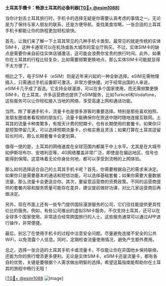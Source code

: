 **土耳其手機卡：畅游土耳其的必备利器[[TG💪+ @esim1088](https://t.me/s/esim1088)]**

当你计划去土耳其旅行时，手机卡的选择无疑是你需要认真考虑的事情之一。无论是为了保持与家人朋友的联系，还是方便导航、查找美食攻略，一张合适的土耳其手机卡都能让你的旅程更加轻松愉快。

首先，让我们来了解一下土耳其常见的几种手机卡类型。最常见的就是传统的实体SIM卡，这种卡通常可以在机场或各大城市的营业厅购买。不过，实体SIM卡的缺点是需要你亲自前往实体店铺激活，这可能会浪费你宝贵的旅行时间。此外，如果你在土耳其的行程比较复杂，比如需要频繁更换地点，那么实体SIM卡可能就显得不太方便了。

相比之下，电子SIM卡（eSIM）则是近年来兴起的一种全新选择。eSIM无需物理插入，只需通过手机设置即可激活，非常方便快捷。对于经常出国的人来说，eSIM卡几乎成了首选。它支持全球漫游，可以在多个国家使用，而无需频繁更换SIM卡。在土耳其，许多运营商也提供了eSIM服务，比如Turkcell和Vodafone，这些服务可以让你轻松接入当地的网络，享受高速上网和通话功能。

当然，除了普通手机卡，流量卡也是很多游客的重要选择。特别是那些喜欢拍照、发朋友圈或者看视频的朋友们，流量卡能确保你在旅途中随时随地连接互联网。土耳其的流量卡种类繁多，有按天计费的短期卡，也有长期使用的套餐卡。如果你只是短暂停留几天，可以选择短期流量卡，价格实惠且灵活；如果打算在土耳其逗留较长时间，那么长期套餐卡会更划算。

值得一提的是，土耳其的网络速度在全球范围内都属于中上水平。尤其是在大城市如伊斯坦布尔、安塔利亚等，4G网络覆盖非常广泛，即使是在偏远地区，信号也能得到保障。这意味着无论你身处何地，都可以享受到流畅的上网体验。

那么如何选择适合自己的土耳其手机卡呢？首先，你需要根据自己的需求来决定。如果你只是需要基本的通话和短信功能，可以选择基础套餐；如果你需要大量数据流量，那么流量卡会更适合你。其次，要留意运营商的资费政策。不同的运营商提供的套餐内容和服务质量可能存在差异，建议提前做好功课，对比几家运营商后再做决定。

另外，现在市面上还有一些专门提供国际漫游服务的公司，它们往往能提供更具性价比的服务。例如，有些公司推出的虚拟SIM卡服务，不仅支持土耳其，还可以在全球多个国家使用，非常适合经常跨国旅行的人士。这些服务通常可以通过APP进行操作，非常便捷。

最后，别忘了在使用手机卡的过程中注意安全问题。尽量避免连接不安全的公共WiFi，以免泄露个人信息。同时，定期检查流量使用情况，避免产生额外费用。

总之，选择一张合适的土耳其手机卡或流量卡，不仅能让你在异国他乡保持联络，还能为你的旅行增添更多便利。无论是实体SIM卡、eSIM卡还是流量卡，都有各自的优势，关键是要根据个人需求做出明智的选择。希望这篇指南能帮助你在土耳其的旅程中畅行无阻！

[[TG💪+ @esim1088](https://t.me/s/esim1088) ![Image](https://i.postimg.cc/4NQfJmqS/Snipaste-2025-05-13-00-14-12.png)]